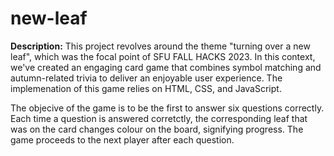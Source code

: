 # new-leaf

**Description:**
This project revolves around the theme "turning over a new leaf", which was the focal point of SFU FALL HACKS 2023. In this context, we've created an engaging card game that combines symbol matching and autumn-related trivia to deliver an enjoyable user experience. The implemenation of this game relies on HTML, CSS, and JavaScript. 

The objecive of the game is to be the first to answer six questions correctly. Each time a question is answered corretctly, the corresponding leaf that was on the card changes colour on the board, signifying progress. The game proceeds to the next player after each question.
   

